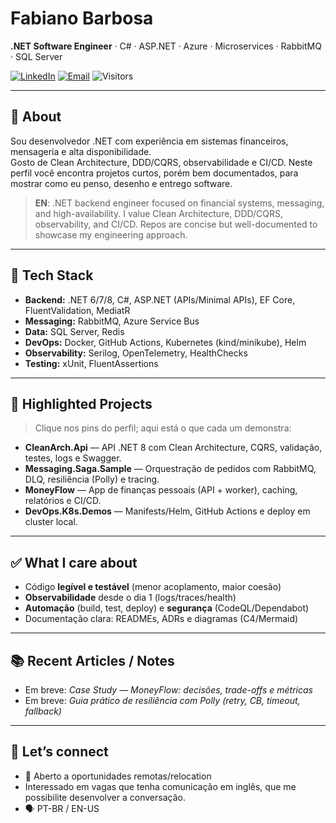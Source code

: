 # Fabiano Barbosa

**.NET Software Engineer** · C# · ASP.NET · Azure · Microservices · RabbitMQ · SQL Server

[![LinkedIn](https://img.shields.io/badge/LinkedIn-Connect-blue)](https://www.linkedin.com/in/fabiano-barbosa-2b9b2691)
[![Email](https://img.shields.io/badge/Email-Contact-informational)](mailto:fabiano.netmaster@gmail.com)
![Visitors](https://komarev.com/ghpvc/?username=Fabianoo17)

---

## 🚀 About
Sou desenvolvedor .NET com experiência em sistemas financeiros, mensageria e alta disponibilidade.  
Gosto de Clean Architecture, DDD/CQRS, observabilidade e CI/CD. Neste perfil você encontra projetos curtos, porém bem documentados, para mostrar como eu penso, desenho e entrego software.

> **EN**: .NET backend engineer focused on financial systems, messaging, and high-availability. I value Clean Architecture, DDD/CQRS, observability, and CI/CD. Repos are concise but well-documented to showcase my engineering approach.

---

## 🧰 Tech Stack
- **Backend:** .NET 6/7/8, C#, ASP.NET (APIs/Minimal APIs), EF Core, FluentValidation, MediatR
- **Messaging:** RabbitMQ, Azure Service Bus
- **Data:** SQL Server, Redis
- **DevOps:** Docker, GitHub Actions, Kubernetes (kind/minikube), Helm
- **Observability:** Serilog, OpenTelemetry, HealthChecks
- **Testing:** xUnit, FluentAssertions

---

## 📌 Highlighted Projects
> Clique nos pins do perfil; aqui está o que cada um demonstra:

- **CleanArch.Api** — API .NET 8 com Clean Architecture, CQRS, validação, testes, logs e Swagger.  
- **Messaging.Saga.Sample** — Orquestração de pedidos com RabbitMQ, DLQ, resiliência (Polly) e tracing.  
- **MoneyFlow** — App de finanças pessoais (API + worker), caching, relatórios e CI/CD.  
- **DevOps.K8s.Demos** — Manifests/Helm, GitHub Actions e deploy em cluster local.

---

## ✅ What I care about
- Código **legível e testável** (menor acoplamento, maior coesão)  
- **Observabilidade** desde o dia 1 (logs/traces/health)  
- **Automação** (build, test, deploy) e **segurança** (CodeQL/Dependabot)  
- Documentação clara: READMEs, ADRs e diagramas (C4/Mermaid)

---

## 📚 Recent Articles / Notes
- Em breve: *Case Study — MoneyFlow: decisões, trade-offs e métricas*
- Em breve: *Guia prático de resiliência com Polly (retry, CB, timeout, fallback)*

---

## 🤝 Let’s connect
- 💼 Aberto a oportunidades remotas/relocation
- Interessado em vagas que tenha comunicação em inglês, que me possibilite desenvolver a conversação.
- 🗣️ PT-BR / EN-US


